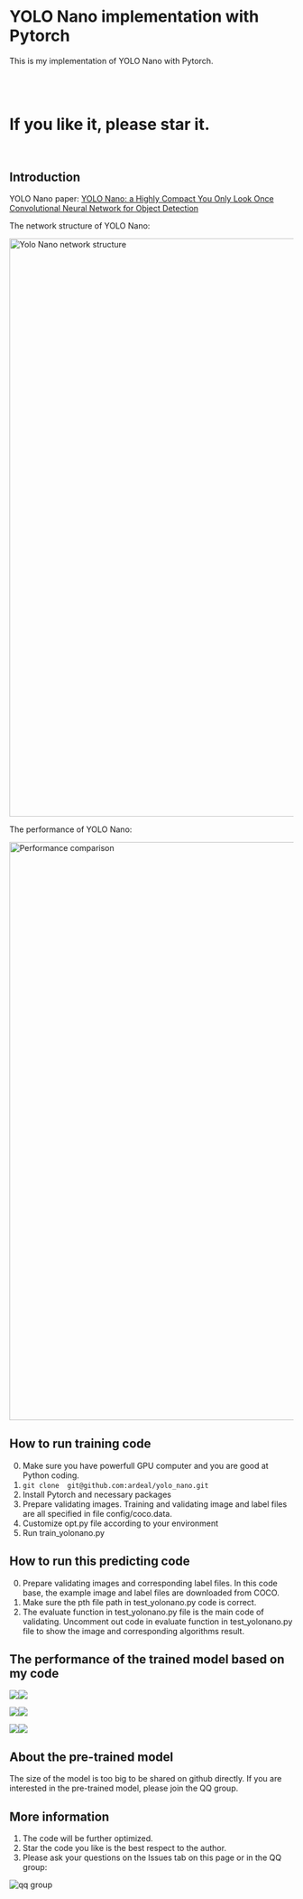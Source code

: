 # YOLO Nano implementation with Pytorch
This is my implementation of YOLO Nano with Pytorch. 

<br /><br />
<H1>  If you like it, please star it. </>
<br /><br />

## Introduction
YOLO Nano paper:
[YOLO Nano: a Highly Compact You Only Look Once Convolutional Neural Network for Object Detection](https://arxiv.org/abs/1910.01271)

The network structure of YOLO Nano:
<p align="left">
<img src="https://github.com/ardeal/yolo_nano/blob/master/yolo_nano_network_structure.PNG" alt="Yolo Nano network structure" width="1024px">
</p>


The performance of YOLO Nano:
<p align="left">
<img src="https://github.com/ardeal/yolo_nano/blob/master/yolonano_vs_tinyyolov2_vs_tinyyolov3.PNG" alt="Performance comparison" width="1024px">
</p>


## How to run training code
0) Make sure you have powerfull GPU computer and you are good at Python coding.
1) ```git clone  git@github.com:ardeal/yolo_nano.git```
2) Install Pytorch and necessary packages
3) Prepare validating images. Training and validating image and label files are all specified in file config/coco.data.
4) Customize opt.py file according to your environment
5) Run train_yolonano.py


## How to run this predicting code
0) Prepare validating images and corresponding label files. In this code base, the example image and label files are downloaded from COCO.
1) Make sure the pth file path in test_yolonano.py code is correct.
2) The evaluate function in test_yolonano.py file is the main code of validating. Uncomment out code in evaluate function in test_yolonano.py file to show the image and corresponding algorithms result.


## The performance of the trained model based on my code
<p float="left">
	<img src="https://github.com/ardeal/yolo_nano/blob/master/image_16.jpg"/><img src="https://github.com/ardeal/yolo_nano/blob/master/image_19.jpg"/>
</p>

<p float="left">
	<img src="https://github.com/ardeal/yolo_nano/blob/master/image_23.jpg"/><img src="https://github.com/ardeal/yolo_nano/blob/master/image_60.jpg"/>
</p>

<p float="left">
	<img src="https://github.com/ardeal/yolo_nano/blob/master/image_73.jpg"/><img src="https://github.com/ardeal/yolo_nano/blob/master/image_81.jpg"/>
</p>



## About the pre-trained model
The size of the model is too big to be shared on github directly.
If you are interested in the pre-trained model, please join the QQ group.


## More information
1) The code will be further optimized.
2) Star the code you like is the best respect to the author.
3) Please ask your questions on the Issues tab on this page or in the QQ group:
<img src="https://github.com/ardeal/yolo_nano/blob/master/qq_group.jpg" alt="qq group">






